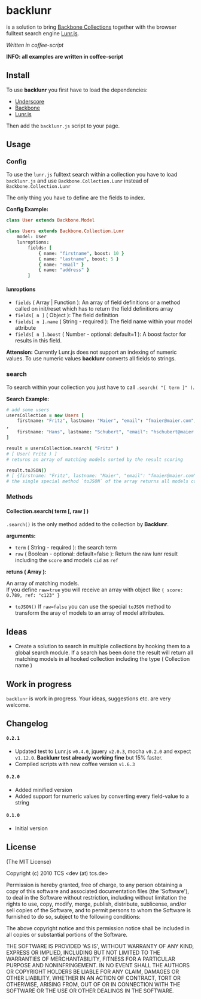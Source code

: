 backlunr
===========

is a solution to bring [Backbone Collections](http://documentcloud.github.com/backbone/#Collection) together with the browser fulltext search engine [Lunr.js](http://lunrjs.com/).

*Written in coffee-script*

**INFO: all examples are written in coffee-script**


## Install

To use **backlunr** you first have to load the dependencies:
- [Underscore](http://documentcloud.github.com/underscore) 
- [Backbone](http://documentcloud.github.com/backbone) 
- [Lunr.js](http://lunrjs.com/)

Then add the `backlunr.js` script to your page.

## Usage

### Config

To use the `lunr.js` fulltext search within a collection you have to load `backlunr.js` and use `Backbone.Collection.Lunr` instead of `Backbone.Collection.Lunr`

The only thing you have to define are the fields to index.

**Config Example:**

```coffee
class User extends Backbone.Model

class Users extends Backbone.Collection.Lunr
	model: User
	lunroptions: 
		fields: [
			{ name: "firstname", boost: 10 }
			{ name: "lastname", boost: 5 }
			{ name: "email" }
			{ name: "address" }
		]
```

#### lunroptions

* `fields` ( Array | Function ): An array of field definitions or a method called on init/reset which has to return the field definitions array
* `fields[ n ]` ( Object ): The field definition
* `fields[ n ].name` ( String - required ): The field name within your model attribute
* `fields[ n ].boost` ( Number - optional: default=1 ): A boost factor for results in this field.

**Attension:** Currently Lunr.js does not support an indexing of numeric values. To use numeric values **backlunr** converts all fields to strings.

### search

To search within your collection you just have to call `.search( "[ term ]" )`.

**Search Example:**

```coffee
# add some users
usersCollection = new Users [
	firstname: "Fritz", lastname: "Maier", "email": "fmaier@maier.com", "address": "Teststreet 123"
, 
	firstname: "Hans", lastname: "Schubert", "email": "hschubert@maier.com", "address": "Checkway 987"
]

result = usersCollection.search( "Fritz" )
# [ User( Fritz ) ]
# returns an array of matching models sorted by the result scoring

result.toJSON()
# [ {firstname: "Fritz", lastname: "Maier", "email": "fmaier@maier.com", "address": "Teststreet 123"} ]
# the single special method `toJSON` of the array returns all models converted by `model.toJSON()`.
```

### Methods

#### Collection.search( term [, raw ] )

`.search()` is the only method added to the collection by **Backlunr**.

**arguments:**

* `term` ( String - required ): the search term
* `raw` ( Boolean - optional: default=false ): Return the raw lunr result including the `score` and models `cid` as `ref`

**retuns ( Array ):**

An array of matching models.  
If you define `raw=true` you will receive an array with object like `{ score: 0.789, ref: "c123" }`

* `toJSON()` If `raw=false` you can use the special `toJSON` method to transform the aray of models to an array of model attributes.

## Ideas

* Create a solution to search in multiple collections by hooking them to a global search module. If a search has been done the result will return all matching models in al hooked collection including the type ( Collection name )

## Work in progress

`backlunr` is work in progress. Your ideas, suggestions etc. are very welcome.

## Changelog

#### `0.2.1`

* Updated test to Lunr.js `v0.4.0`, jquery `v2.0.3`, mocha `v0.2.0` and expect `v1.12.0`. **Backlunr test already working fine** but 15% faster.
* Compiled scripts with new coffee version `v1.6.3`

#### `0.2.0`

* Added minified version
* Added support for numeric values by converting every field-value to a string

#### `0.1.0`

* Initial version

## License 

(The MIT License)

Copyright (c) 2010 TCS &lt;dev (at) tcs.de&gt;

Permission is hereby granted, free of charge, to any person obtaining
a copy of this software and associated documentation files (the
'Software'), to deal in the Software without restriction, including
without limitation the rights to use, copy, modify, merge, publish,
distribute, sublicense, and/or sell copies of the Software, and to
permit persons to whom the Software is furnished to do so, subject to
the following conditions:

The above copyright notice and this permission notice shall be
included in all copies or substantial portions of the Software.

THE SOFTWARE IS PROVIDED 'AS IS', WITHOUT WARRANTY OF ANY KIND,
EXPRESS OR IMPLIED, INCLUDING BUT NOT LIMITED TO THE WARRANTIES OF
MERCHANTABILITY, FITNESS FOR A PARTICULAR PURPOSE AND NONINFRINGEMENT.
IN NO EVENT SHALL THE AUTHORS OR COPYRIGHT HOLDERS BE LIABLE FOR ANY
CLAIM, DAMAGES OR OTHER LIABILITY, WHETHER IN AN ACTION OF CONTRACT,
TORT OR OTHERWISE, ARISING FROM, OUT OF OR IN CONNECTION WITH THE
SOFTWARE OR THE USE OR OTHER DEALINGS IN THE SOFTWARE.